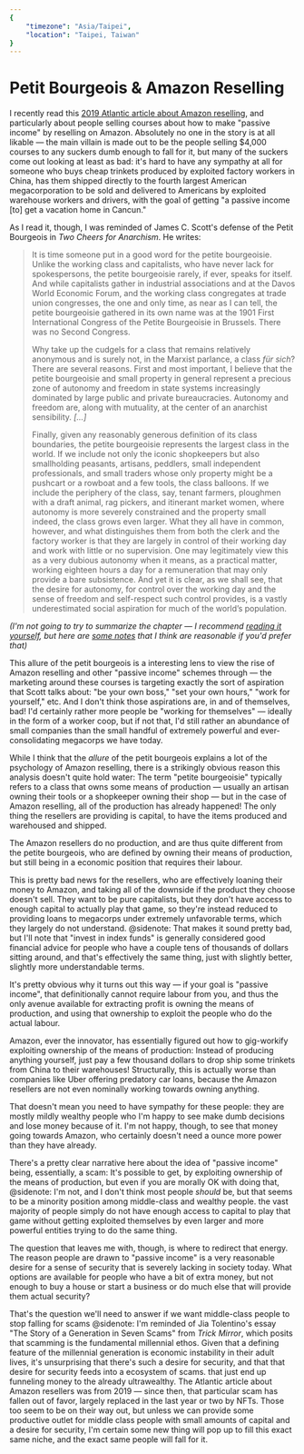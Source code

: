 ```yaml
---
{
	"timezone": "Asia/Taipei",
	"location": "Taipei, Taiwan"
}
---
```

# Petit Bourgeois & Amazon Reselling

I recently read this [2019 Atlantic article about Amazon reselling](https://www.theatlantic.com/technology/archive/2019/01/men-peddling-secrets-getting-rich-amazon/578443/), and particularly about people selling courses about how to make "passive income" by reselling on Amazon. Absolutely no one in the story is at all likable — the main villain is made out to be the people selling $4,000 courses to any suckers dumb enough to fall for it, but many of the suckers come out looking at least as bad: it's hard to have any sympathy at all for someone who buys cheap trinkets produced by exploited factory workers in China, has them shipped directly to the fourth largest American megacorporation to be sold and delivered to Americans by exploited warehouse workers and drivers, with the goal of getting "a passive income [to] get a vacation home in Cancun."

As I read it, though, I was reminded of James C. Scott's defense of the Petit Bourgeois in *Two Cheers for Anarchism*. He writes:

> It is time someone put in a good word for the petite bourgeoisie. Unlike the working class and capitalists, who have never lack for spokespersons, the petite bourgeoisie rarely, if ever, speaks for itself. And while capitalists gather in industrial associations and at the Davos World Economic Forum, and the working class congregates at trade union congresses, the one and only time, as near as I can tell, the petite bourgeoisie gathered in its own name was at the 1901 First International Congress of the Petite Bourgeoisie in Brussels. There was no Second Congress.
>
> Why take up the cudgels for a class that remains relatively anonymous and is surely not, in the Marxist parlance, a class *für sich*? There are several reasons. First and most important, I believe that the petite bourgeoisie and small property in general represent a precious zone of autonomy and freedom in state systems increasingly dominated by large public and private bureaucracies. Autonomy and freedom are, along with mutuality, at the center of an anarchist sensibility. *[…]*
>
> Finally, given any reasonably generous definition of its class boundaries, the petite bourgeoisie represents the largest class in the world. If we include not only the iconic shopkeepers but also smallholding peasants, artisans, peddlers, small independent professionals, and small traders whose only property might be a pushcart or a rowboat and a few tools, the class balloons. If we include the periphery of the class, say, tenant farmers, ploughmen with a draft animal, rag pickers, and itinerant market women, where autonomy is more severely constrained and the property small indeed, the class grows even larger. What they all have in common, however, and what distinguishes them from both the clerk and the factory worker is that they are largely in control of their working day and work with little or no supervision. One may legitimately view this as a very dubious autonomy when it means, as a practical matter, working eighteen hours a day for a remuneration that may only provide a bare subsistence. And yet it is clear, as we shall see, that the desire for autonomy, for control over the working day and the sense of freedom and self-respect such control provides, is a vastly underestimated social aspiration for much of the world’s population.

*(I'm not going to try to summarize the chapter — I recommend [reading it yourself](http://library.lol/main/C9FEC80E8E838F80CB6E9D1949004F37), but here are [some notes](https://evy.garden/notes/two-cheers-for-anarchism/#chapter-4-two-cheers-for-the-petty-bourgeoisie) that I think are reasonable if you'd prefer that)*

This allure of the petit bourgeois is a interesting lens to view the rise of Amazon reselling and other "passive income" schemes through — the marketing around these courses is targeting exactly the sort of aspiration that Scott talks about: "be your own boss," "set your own hours," "work for yourself," etc. And I don't think those aspirations are, in and of themselves, bad! I'd certainly rather more people be "working for themselves" — ideally in the form of a worker coop, but if not that, I'd still rather an abundance of small companies than the small handful of extremely powerful and ever-consolidating megacorps we have today.

While I think that the *allure* of the petit bourgeois explains a lot of the psychology of Amazon reselling, there is a strikingly obvious reason this analysis doesn't quite hold water: The term "petite bourgeoisie" typically refers to a class that owns some means of production — usually an artisan owning their tools or a shopkeeper owning their shop — but in the case of Amazon reselling, all of the production has already happened! The only thing the resellers are providing is capital, to have the items produced and warehoused and shipped.

The Amazon resellers do no production, and are thus quite different from the petite bourgeois, who are defined by owning their means of production, but still being in a economic position that requires their labour.

This is pretty bad news for the resellers, who are effectively loaning their money to Amazon, and taking all of the downside if the product they choose doesn't sell. They want to be pure capitalists, but they don't have access to enough capital to actually play that game, so they're instead reduced to providing loans to megacorps under extremely unfavorable terms, which they largely do not understand.
@sidenote: That makes it sound pretty bad, but I'll note that "invest in index funds" is generally considered good financial advice for people who have a couple tens of thousands of dollars sitting around, and that's effectively the same thing, just with slightly better, slightly more understandable terms.

It's pretty obvious why it turns out this way — if your goal is "passive income", that definitionally cannot require labour from you, and thus the only avenue available for extracting profit is owning the means of production, and using that ownership to exploit the people who do the actual labour.

Amazon, ever the innovator, has essentially figured out how to gig-workify exploiting ownership of the means of production: Instead of producing anything yourself, just pay a few thousand dollars to drop ship some trinkets from China to their warehouses! Structurally, this is actually worse than companies like Uber offering predatory car loans, because the Amazon resellers are not even nominally working towards owning anything.

That doesn't mean you need to have sympathy for these people: they are mostly mildly wealthy people who I'm happy to see make dumb decisions and lose money because of it. I'm not happy, though, to see that money going towards Amazon, who certainly doesn't need a ounce more power than they have already.

There's a pretty clear narrative here about the idea of "passive income" being, essentially, a scam: It's possible to get, by exploiting ownership of the means of production, but even if you are morally OK with doing that,
@sidenote: I'm not, and I don't think most people *should* be, but that seems to be a minority position among middle-class and wealthy people.
the vast majority of people simply do not have enough access to capital to play that game without getting exploited themselves by even larger and more powerful entities trying to do the same thing.

The question that leaves me with, though, is where to redirect that energy. The reason people are drawn to "passive income" is a very reasonable desire for a sense of security that is severely lacking in society today. What options are available for people who have a bit of extra money, but not enough to buy a house or start a business or do much else that will provide them actual security?

That's the question we'll need to answer if we want middle-class people to stop falling for scams
@sidenote: I'm reminded of Jia Tolentino's essay "The Story of a Generation in Seven Scams" from *Trick Mirror*, which posits that scamming is the fundamental millennial ethos. Given that a defining feature of the millennial generation is economic instability in their adult lives, it's unsurprising that there's such a desire for security, and that that desire for security feeds into a ecosystem of scams.
that just end up funneling money to the already ultrawealthy. The Atlantic article about Amazon resellers was from 2019 — since then, that particular scam has fallen out of favor, largely replaced in the last year or two by NFTs. Those too seem to be on their way out, but unless we can provide some productive outlet for middle class people with small amounts of capital and a desire for security, I'm certain some new thing will pop up to fill this exact same niche, and the exact same people will fall for it.
